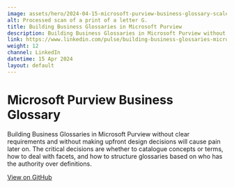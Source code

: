 ```yaml
---
image: assets/hero/2024-04-15-microsoft-purview-business-glossary-scaled-4by3.jpg
alt: Processed scan of a print of a letter G.
title: Building Business Glossaries in Microsoft Purview
description: Building Business Glossaries in Microsoft Purview without clear requirements and without making upfront design decisions will cause pain later on. The critical decisions are whether to catalogue concepts or terms, how to deal with facets, and how to structure glossaries based on who has the authority over definitions.
link: https://www.linkedin.com/pulse/building-business-glossaries-microsoft-purview-eugene-morozov-tux2c
weight: 12
channel: LinkedIn
datetime: 15 Apr 2024
layout: default
---
```


# Microsoft Purview Business Glossary

Building Business Glossaries in Microsoft Purview without clear requirements and without making upfront design decisions will cause pain later on. The critical decisions are whether to catalogue concepts or terms, how to deal with facets, and how to structure glossaries based on who has the authority over definitions.

[View on GitHub](https://www.linkedin.com/pulse/building-business-glossaries-microsoft-purview-eugene-morozov-tux2c)